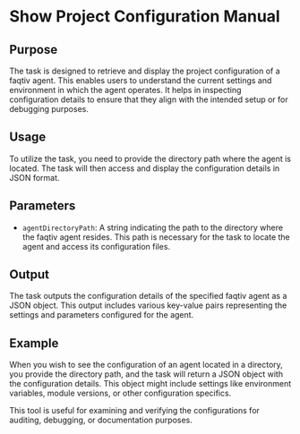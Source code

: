 # Show Project Configuration Manual

## Purpose

The task is designed to retrieve and display the project configuration of a faqtiv agent. This enables users to understand the current settings and environment in which the agent operates. It helps in inspecting configuration details to ensure that they align with the intended setup or for debugging purposes.

## Usage

To utilize the task, you need to provide the directory path where the agent is located. The task will then access and display the configuration details in JSON format.

## Parameters

- `agentDirectoryPath`: A string indicating the path to the directory where the faqtiv agent resides. This path is necessary for the task to locate the agent and access its configuration files.

## Output

The task outputs the configuration details of the specified faqtiv agent as a JSON object. This output includes various key-value pairs representing the settings and parameters configured for the agent.

## Example

When you wish to see the configuration of an agent located in a directory, you provide the directory path, and the task will return a JSON object with the configuration details. This object might include settings like environment variables, module versions, or other configuration specifics.

This tool is useful for examining and verifying the configurations for auditing, debugging, or documentation purposes.